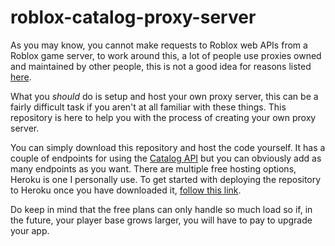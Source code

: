 # roblox-catalog-proxy-server

As you may know, you cannot make requests to Roblox web APIs from a Roblox game server, to work around this, a lot of people use proxies owned and maintained
by other people, this is not a good idea for reasons listed [here](https://devforum.roblox.com/t/psa-stop-using-roblox-proxies/1573256). 

What you *should* do is setup and host your own proxy server, this can be a fairly difficult task if you aren't at all familiar with these things. 
This repository is here to help you with the process of creating your own proxy server. 

You can simply download this repository and host the code yourself. It has a couple of endpoints for using the [Catalog API](https://developer.roblox.com/en-us/articles/Catalog-API) but you can obviously add as many endpoints as you want.
There are multiple free hosting options, Heroku is one I personally use. To get started with deploying the repository to Heroku once you have downloaded it, [follow this link](https://devcenter.heroku.com/articles/getting-started-with-nodejs).

Do keep in mind that the free plans can only handle so much load so if, in the future, your player base grows larger, you will have to pay to upgrade your app.
